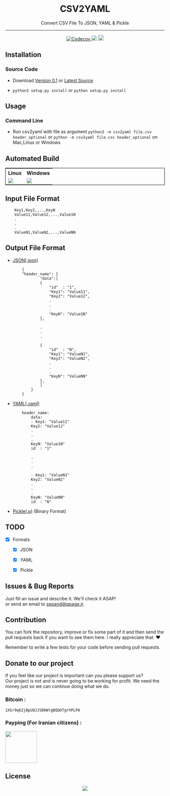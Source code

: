 


<div align="center">
<h1>CSV2YAML</h1>
	
<p>Convert CSV File To JSON, YAML & Pickle	</p>

</div>	
	
	

----------		

		


<div align="center">
<a href="https://codecov.io/gh/sepandhaghighi/csv2yaml">
  <img src="https://codecov.io/gh/sepandhaghighi/csv2yaml/branch/master/graph/badge.svg" alt="Codecov" />
</a>
<a href="https://www.codacy.com/app/sepand-haghighi/csv2yaml?utm_source=github.com&amp;utm_medium=referral&amp;utm_content=sepandhaghighi/csv2yaml&amp;utm_campaign=Badge_Grade"><img src="https://api.codacy.com/project/badge/Grade/7a8c9902f6354a9b910ca22e35d785a2"/></a>
<a href="https://badge.fury.io/py/csv2yaml"><img src="https://badge.fury.io/py/csv2yaml.svg" alt="PyPI version" height="18"></a>
</div>



	


	
</hr>
</hr>

## Installation
### Source Code
- Download [Version 0.1](https://github.com/moduland/csv2yaml/archive/v0.1.zip) or [Latest Source ](https://github.com/Moduland/csv2yaml/archive/master.zip)

- `python3 setup.py install` or `python setup.py install`				
					
			

## Usage					

### Command Line

- Run csv2yaml with file as argument `python3 -m csv2yaml file.csv header_optional` or `python -m csv2yaml file.csv header_optional` on Mac,Linux or Windows


						
				
## Automated Build				


<div align="center">
<table align="center" style="border:1px solid black;">
<tr>
<th>Linux</th>
<th>Windows</th>

</tr>

<tr>
<td><a href="https://travis-ci.org/sepandhaghighi/csv2yaml"><img src="https://travis-ci.org/sepandhaghighi/csv2yaml.svg?branch=master"></a></td>
<td> <a href="https://ci.appveyor.com/project/sepandhaghighi/csv2yaml"><img src="https://ci.appveyor.com/api/projects/status/4jvejgwe53nnaq3k?svg=true"></a></td>

</tr>	

</table>

</div>	

## Input File Format

```
	Key1,Key2,...,KeyN
	Value11,Value12,...,Value1N
	.
	.
	.
	ValueN1,ValueN2,...,ValueNN
```
		
## Output File Format

- [JSON(.json)](https://en.wikipedia.org/wiki/JSON)

	```
		{
		"header_name": {
				"data":[
				{
					"id"  : "1",
					"Key1": "Value11",
					"Key2": "Value12",
					.
					.
					.
					"KeyN": "Value1N"
				},

				.
				.
				.

				{
					"id"  : "N",
					"Key1": "ValueN1",
					"Key2": "ValueN2",
					.
					.
					.
					"KeyN": "ValueNN"
				},
				]
			}
		}
	```

- [YAML(.yaml)](https://en.wikipedia.org/wiki/YAML)
	```
		header_name:
  			data:
			- Key1: "Value11"
    	  	Key2: "Value12"
    	  	.
            .
            .
			KeyN: "Value1N"
			id  : "1"
		
			.
			.
			.

			- Key1: "ValueN1"
    	  	Key2: "ValueN2"
    	  	.
            .
            .
			KeyN: "ValueNN"
			id  : "N"

	``` 

- [Pickle(.p)](https://docs.python.org/3.5/library/pickle.html) (Binary Format)													
## TODO		

- [x] Formats
  - [x] JSON
  - [x] YAML
  - [x] Pickle
			

## Issues & Bug Reports			

Just fill an issue and describe it. We'll check it ASAP!							
or send an email to [sepand@qpage.ir](mailto:sepand@qpage.ir "sepand@qpage.ir"). 


## Contribution			

You can fork the repository, improve or fix some part of it and then send the pull requests back if you want to see them here. I really appreciate that. ❤️			

Remember to write a few tests for your code before sending pull requests. 
					
## Donate to our project									

If you feel like our project is important can you please support us?			
Our project is not and is never going to be working for profit. We need the money just so we can continue doing what we do.

<h3>Bitcoin :</h3>					

```1XGr9qbZjBpUQJJSB6WtgBQbDTgrhPLPA```
				

<h3>Payping (For Iranian citizens) :</h3>

<a href="http://www.payping.net/sepandhaghighi" target="__blank"><img src="http://www.qpage.ir/images/payping.png" height=100px width=100px></a>

## License
<div align="center">
<a href="https://github.com/sepandhaghighi/csv2yaml/blob/master/LICENSE"><img src="https://img.shields.io/github/license/mashape/apistatus.svg"/></a>
</div>



			

